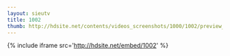 ```yaml
---
layout: sieutv
title: 1002
thumb: http://hdsite.net/contents/videos_screenshots/1000/1002/preview_360p.mp4.jpg
---
```

{% include iframe src='http://hdsite.net/embed/1002' %}
 
